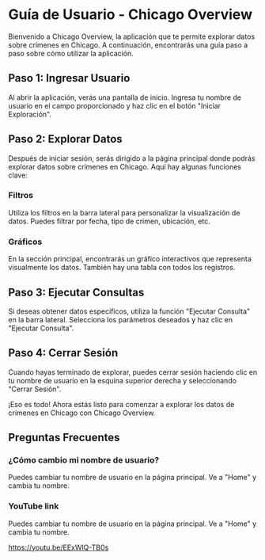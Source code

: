 # Guía de Usuario - Chicago Overview

Bienvenido a Chicago Overview, la aplicación que te permite explorar datos sobre crímenes en Chicago. A continuación, encontrarás una guía paso a paso sobre cómo utilizar la aplicación.

## Paso 1: Ingresar Usuario

Al abrir la aplicación, verás una pantalla de inicio. Ingresa tu nombre de usuario en el campo proporcionado y haz clic en el botón "Iniciar Exploración".


## Paso 2: Explorar Datos

Después de iniciar sesión, serás dirigido a la página principal donde podrás explorar datos sobre crímenes en Chicago. Aquí hay algunas funciones clave:

### Filtros

Utiliza los filtros en la barra lateral para personalizar la visualización de datos. Puedes filtrar por fecha, tipo de crimen, ubicación, etc.


### Gráficos

En la sección principal, encontrarás un gráfico interactivos que representa visualmente los datos. También hay una tabla con todos los registros.


## Paso 3: Ejecutar Consultas

Si deseas obtener datos específicos, utiliza la función "Ejecutar Consulta" en la barra lateral. Selecciona los parámetros deseados y haz clic en "Ejecutar Consulta".


## Paso 4: Cerrar Sesión

Cuando hayas terminado de explorar, puedes cerrar sesión haciendo clic en tu nombre de usuario en la esquina superior derecha y seleccionando "Cerrar Sesión".


¡Eso es todo! Ahora estás listo para comenzar a explorar los datos de crímenes en Chicago con Chicago Overview.

## Preguntas Frecuentes

### ¿Cómo cambio mi nombre de usuario?
Puedes cambiar tu nombre de usuario en la página principal. Ve a "Home" y cambia tu nombre.

### YouTube link
Puedes cambiar tu nombre de usuario en la página principal. Ve a "Home" y cambia tu nombre.

https://youtu.be/EExWlQ-TB0s
